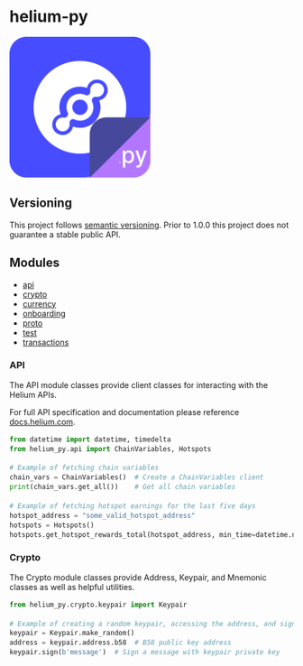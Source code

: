 # helium-py

<img src="helium-py.png" width="250px" height="250px" alt="helium-py logo" title="helium.py">

## Versioning

This project follows [semantic versioning](https://semver.org/). Prior to 1.0.0 this project does not
guarantee a stable public API.

## Modules

- [api](#api)
- [crypto](#crypto)
- [currency](#currency)
- [onboarding](#onboarding)
- [proto](#proto)
- [test](#test)
- [transactions](#transactions)

### API

The API module classes provide client classes for interacting with the Helium APIs.

For full API specification and documentation please reference [docs.helium.com](https://docs.helium.com/api/blockchain).

```python
from datetime import datetime, timedelta
from helium_py.api import ChainVariables, Hotspots

# Example of fetching chain variables
chain_vars = ChainVariables()  # Create a ChainVariables client
print(chain_vars.get_all())    # Get all chain variables

# Example of fetching hotspot earnings for the last five days
hotspot_address = "some_valid_hotspot_address"
hotspots = Hotspots()
hotspots.get_hotspot_rewards_total(hotspot_address, min_time=datetime.now() - timedelta(days=5))
```

### Crypto

The Crypto module classes provide Address, Keypair, and Mnemonic classes as well as helpful utilities.

```python
from helium_py.crypto.keypair import Keypair

# Example of creating a random keypair, accessing the address, and signing a message
keypair = Keypair.make_random()
address = keypair.address.b58  # B58 public key address
keypair.sign(b'message')  # Sign a message with keypair private key
```
